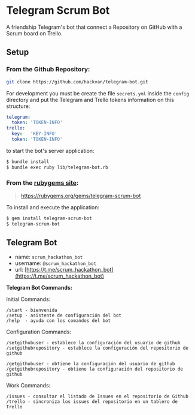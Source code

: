 # Telegram Scrum Bot

A friendship Telegram's bot that connect a Repository on GitHub with a Scrum board on Trello.

## Setup

### From the Github Repository:
```bash
git clone https://github.com/hackvan/telegram-bot.git
```

For development you must be create the file `secrets.yml` inside the `config` directory and put the Telegram and Trello tokens information on this structure:

```yaml
telegram:
  token: 'TOKEN-INFO'
trello:
  key:   'KEY-INFO'
  token: 'TOKEN-INFO'
```

to start the bot's server application:

```bash
$ bundle install
$ bundle exec ruby lib/telegram-bot.rb
```

### From the [rubygems site](https://rubygems.org/gems/telegram-scrum-bot):

>https://rubygems.org/gems/telegram-scrum-bot

To install and execute the application:

```bash
$ gem install telegram-scrum-bot
$ telegram-scrum-bot
```

## Telegram Bot

* name: `scrum_hackathon_bot`
* username: `@scrum_hackathon_bot`
* url: [https://t.me/scrum_hackathon_bot](https://t.me/scrum_hackathon_bot)


**Telegram Bot Commands:**

Initial Commands:
```
/start - bienvenida
/setup - asistente de configuración del bot
/help  - ayuda con los comandos del bot
```

Configuration Commands:
```
/setgithubuser - establece la configuración del usuario de github
/setgithubrepository - establece la configuración del repositorio de github
```

```
/getgithubuser - obtiene la configuración del usuario de github
/getgithubrepository - obtiene la configuración del repositorio de github
```

Work Commands:
```
/issues - consultar el listado de Issues en el repositorio de Github
/trello - sincroniza los issues del repositorio en un tablero de Trello
```